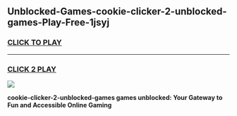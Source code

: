 
## Unblocked-Games-cookie-clicker-2-unblocked-games-Play-Free-1jsyj
<h3>
<a href="https://premium76.site?title=cookie-clicker-2-unblocked-games&ref=20A">CLICK TO PLAY</a></h3>
<hr>

<h3>
<a href="https://premium76.site?title=cookie-clicker-2-unblocked-games&ref=20A">CLICK 2 PLAY</a>
  
</h3>

<a href="https://premium76.site?title=cookie-clicker-2-unblocked-games&ref=20A"><img src="https://clearcache.store/games.png"></a>


**cookie-clicker-2-unblocked-games games unblocked: Your Gateway to Fun and Accessible Online Gaming**
